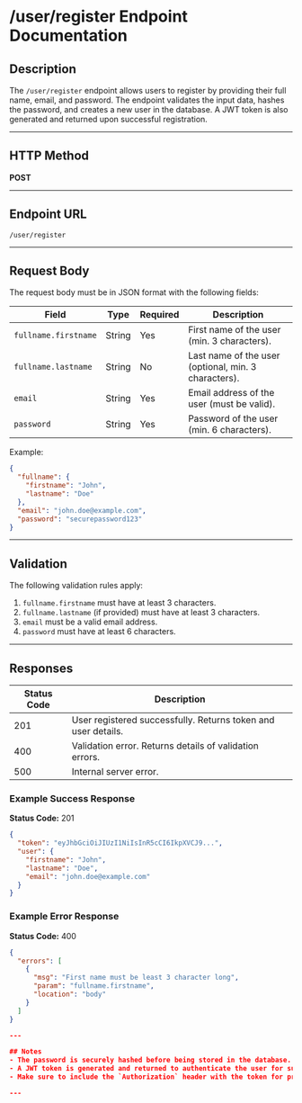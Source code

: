 # /user/register Endpoint Documentation

## Description
The `/user/register` endpoint allows users to register by providing their full name, email, and password. The endpoint validates the input data, hashes the password, and creates a new user in the database. A JWT token is also generated and returned upon successful registration.

---

## HTTP Method
**POST**

---

## Endpoint URL
`/user/register`

---

## Request Body
The request body must be in JSON format with the following fields:

| Field               | Type     | Required | Description                                       |
|---------------------|----------|----------|---------------------------------------------------|
| `fullname.firstname` | String   | Yes      | First name of the user (min. 3 characters).       |
| `fullname.lastname`  | String   | No       | Last name of the user (optional, min. 3 characters). |
| `email`             | String   | Yes      | Email address of the user (must be valid).        |
| `password`          | String   | Yes      | Password of the user (min. 6 characters).         |

Example:
```json
{
  "fullname": {
    "firstname": "John",
    "lastname": "Doe"
  },
  "email": "john.doe@example.com",
  "password": "securepassword123"
}
```

---

## Validation
The following validation rules apply:

1. `fullname.firstname` must have at least 3 characters.
2. `fullname.lastname` (if provided) must have at least 3 characters.
3. `email` must be a valid email address.
4. `password` must have at least 6 characters.

---

## Responses

| Status Code | Description                                         |
|-------------|-----------------------------------------------------|
| 201         | User registered successfully. Returns token and user details. |
| 400         | Validation error. Returns details of validation errors.         |
| 500         | Internal server error.                                |

### Example Success Response
**Status Code:** 201
```json
{
  "token": "eyJhbGciOiJIUzI1NiIsInR5cCI6IkpXVCJ9...",
  "user": {
    "firstname": "John",
    "lastname": "Doe",
    "email": "john.doe@example.com"
  }
}
```

### Example Error Response
**Status Code:** 400
```json
{
  "errors": [
    {
      "msg": "First name must be least 3 character long",
      "param": "fullname.firstname",
      "location": "body"
    }
  ]
}

---

## Notes
- The password is securely hashed before being stored in the database.
- A JWT token is generated and returned to authenticate the user for subsequent requests.
- Make sure to include the `Authorization` header with the token for protected routes.

---

